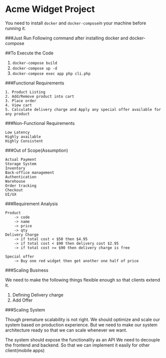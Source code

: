 # Acme Widget Project

You need to install `docker` and `docker-compose`in your machine before running it.

###Just Run Following command after installing docker and docker-compose

##To Execute the Code
1. `docker-compose build`
2. `docker-compose up -d`
3. `docker-compose exec app php cli.php`


###Functional Requirements

    1. Product Listing
    2. Add/Remove product into cart
    3. Place order
    4. View cart
    5. Calculate delivery charge and Apply any special offer available for any product

###Non-Functional Requirements

    Low Latency
    Highly available
    Highly Consistent


###Out of Scope(Assumption)

    Actual Payment
    Storage System
    Inventory
    Back-office management
    Authentication
    Warehouse
    Order tracking
    Checkout
    UI/UX



###Requirement Analysis

    Product
        -> code
        -> name
        -> price
        -> qty
    Delivery Charge
        -> if total cost < $50 then $4.95
        -> if total cost < $90 then delivery cost $2.95
        -> if total cost >= $90 then delivery charge is free

    Special offer
        -> Buy one red widget then get another one half of price


###Scaling Business

We need to make the following things flexible enough so that clients extend it.
    
1. Defining Delivery charge
2. Add Offer


###Scaling System

Though premature scalability is not right. We should optimize and scale our system based on production experience. 
But we need to make our system architecture ready so that we can scale whenever we want.

The system should expose the functionality as an API
We need to decouple the frontend and backend. 
So that we can implement it easily for other client(mobile apps)

